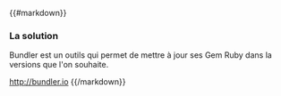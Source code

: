 {{#markdown}}
### La solution

Bundler est un outils qui permet de mettre à jour ses Gem Ruby dans la versions que l'on souhaite.

http://bundler.io
{{/markdown}}